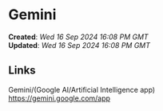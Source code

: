 # Gemini

**Created**: *Wed 16 Sep 2024 16:08 PM GMT*   
**Updated**: *Wed 16 Sep 2024 16:08 PM GMT*    

## Links

Gemini/(Google AI/Artificial Intelligence app)    
https://gemini.google.com/app  
